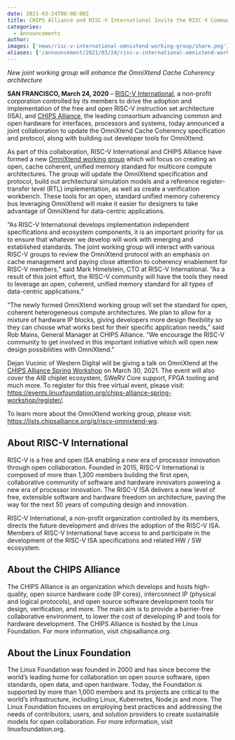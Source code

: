```yaml
---
date: 2021-03-24T00:00:00Z
title: CHIPS Alliance and RISC-V International Invite the RISC-V Community to Participate in Updating a New Unified Memory Architecture Standard
categories:
  - Announcements
author: 
images: ['news/risc-v-international-omnixtend-working-group/share.png']
aliases: ['/announcement/2021/03/24/risc-v-international-omnixtend-working-group/']
---
```


*New joint working group will enhance the OmniXtend Cache Coherency architecture*

**SAN FRANCISCO, March 24, 2020** – [RISC-V International](https://riscv.org/), a non-profit corporation controlled by its members to drive the adoption and implementation of the free and open RISC-V instruction set architecture (ISA), and [CHIPS Alliance](https://chipsalliance.org/), the leading consortium advancing common and open hardware for interfaces, processors and systems, today announced a joint collaboration to update the OmniXtend Cache Coherency specification and protocol, along with building out developer tools for OmniXtend.

As part of this collaboration, RISC-V International and CHIPS Alliance have formed a new [OmniXtend working group](https://lists.chipsalliance.org/g/riscv-omnixtend-wg) which will focus on creating an open, cache coherent, unified memory standard for multicore compute architectures. The group will update the OmniXtend specification and protocol, build out architectural simulation models and a reference register-transfer level (RTL) implementation, as well as create a verification workbench. These tools for an open, standard unified memory coherency bus leveraging OmniXtend will make it easier for designers to take advantage of OmniXtend for data-centric applications.

“As RISC-V International develops implementation independent specifications and ecosystem components, it is an important priority for us to ensure that whatever we develop will work with emerging and established standards. The joint working group will interact with various RISC-V groups to review the OmniXtend protocol with an emphasis on cache management and paying close attention to coherency enablement for RISC-V members,” said Mark Himelstein, CTO at RISC-V International. “As a result of this joint effort, the RISC-V community will have the tools they need to leverage an open, coherent, unified memory standard for all types of data-centric applications.”

“The newly formed OmniXtend working group will set the standard for open, coherent heterogeneous compute architectures. We plan to allow for a mixture of hardware IP blocks, giving developers more design flexibility so they can choose what works best for their specific application needs,” said Rob Mains, General Manager at CHIPS Alliance. “We encourage the RISC-V community to get involved in this important initiative which will open new design possibilities with OmniXtend.”

Dejan Vucinic of Western Digital will be giving a talk on OmniXtend at the [CHIPS Alliance Spring Workshop](https://events.linuxfoundation.org/chips-alliance-spring-workshop/) on March 30, 2021. The event will also cover the AIB chiplet ecosystem, SWeRV Core support, FPGA tooling and much more. To register for this free virtual event, please visit: https://events.linuxfoundation.org/chips-alliance-spring-workshop/register/.

To learn more about the OmniXtend working group, please visit: https://lists.chipsalliance.org/g/riscv-omnixtend-wg.

## About RISC-V International

RISC-V is a free and open ISA enabling a new era of processor innovation through open collaboration. Founded in 2015, RISC-V International is composed of more than 1,300 members building the first open, collaborative community of software and hardware innovators powering a new era of processor innovation. The RISC-V ISA delivers a new level of free, extensible software and hardware freedom on architecture, paving the way for the next 50 years of computing design and innovation.

RISC-V International, a non-profit organization controlled by its members, directs the future development and drives the adoption of the RISC-V ISA. Members of RISC-V International have access to and participate in the development of the RISC-V ISA specifications and related HW / SW ecosystem.

## About the CHIPS Alliance

The CHIPS Alliance is an organization which develops and hosts high-quality, open source hardware code (IP cores), interconnect IP (physical and logical protocols), and open source software development tools for design, verification, and more. The main aim is to provide a barrier-free collaborative environment, to lower the cost of developing IP and tools for hardware development. The CHIPS Alliance is hosted by the Linux Foundation. For more information, visit chipsalliance.org.

## About the Linux Foundation    

The Linux Foundation was founded in 2000 and has since become the world’s leading home for collaboration on open source software, open standards, open data, and open hardware. Today, the Foundation is supported by more than 1,000 members and its projects are critical to the world’s infrastructure, including Linux, Kubernetes, Node.js and more. The Linux Foundation focuses on employing best practices and addressing the needs of contributors, users, and solution providers to create sustainable models for open collaboration. For more information, visit linuxfoundation.org.
